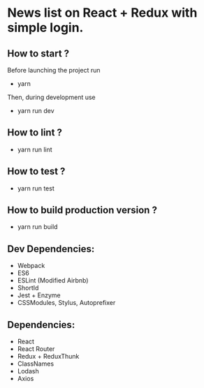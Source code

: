 # News list on React + Redux with simple login.

## How to start ?
Before launching the project run
- yarn

Then, during development use
- yarn run dev

## How to lint ?
- yarn run lint

## How to test ?
- yarn run test

## How to build production version ?
- yarn run build


## Dev Dependencies:
- Webpack
- ES6
- ESLint (Modified Airbnb)
- ShortId
- Jest + Enzyme
- CSSModules, Stylus, Autoprefixer

## Dependencies:
- React
- React Router
- Redux + ReduxThunk
- ClassNames
- Lodash
- Axios
